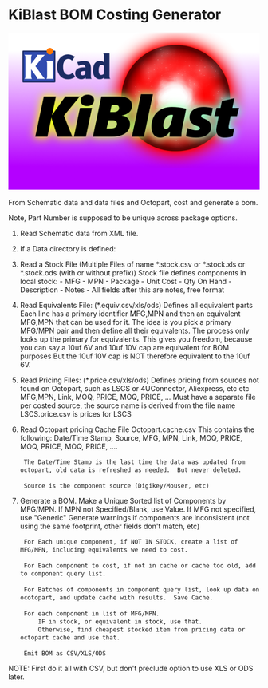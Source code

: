 # KiBlast BOM Costing Generator 
![KiBlast](resources/logo.png)


From Schematic data and data files and Octopart, cost and generate a bom.

Note, Part Number is supposed to be unique across package options.

1. Read Schematic data from XML file.
2. If a Data directory is defined:
3. Read a Stock File (Multiple Files of name *.stock.csv or *.stock.xls or *.stock.ods (with or without prefix))
        Stock file defines components in local stock:
            - MFG
            - MPN
            - Package
            - Unit Cost
            - Qty On Hand
            - Description
            - Notes - All fields after this are notes, free format
4. Read Equivalents File:
        (*.equiv.csv/xls/ods)
       Defines all equivalent parts
       Each line has a primary identifier MFG,MPN and then an equivalent MFG,MPN that can be used for it.
       The idea is you pick a primary MFG/MPN pair and then define all their equivalents.  The process only looks up the primary
       for equivalents.  This gives you freedom, because you can say a 10uf 6V and 10uf 10V cap are equivalent for BOM purposes
       But the 10uf 10V cap is NOT therefore equivalent to the 10uf 6V.

5. Read Pricing Files:
        (*.price.csv/xls/ods)
        Defines pricing from sources not found on Octopart, such as LSCS or 4UConnector, Aliexpress, etc etc
        MFG,MPN, Link, MOQ, PRICE, MOQ, PRICE, ...
        Must have a separate file per costed source, the source name is derived from the file name LSCS.price.csv is prices for LSCS
        
6. Read Octopart pricing Cache File
        Octopart.cache.csv
        This contains the following:
        Date/Time Stamp, Source, MFG, MPN, Link, MOQ, PRICE, MOQ, PRICE, MOQ, PRICE, ....

        The Date/Time Stamp is the last time the data was updated from octopart, old data is refreshed as needed.  But never deleted.

        Source is the component source (Digikey/Mouser, etc)

7. Generate a BOM.
        Make a Unique Sorted list of Components by MFG/MPN.  If MPN not Specified/Blank, use Value.  If MFG not specified, use "Generic"
        Generate warnings if components are inconsistent (not using the same footprint, other fields don't match, etc)
        
        For Each unique component, if NOT IN STOCK, create a list of MFG/MPN, including equivalents we need to cost.

        For Each component to cost, if not in cache or cache too old, add to component query list.

        For Batches of components in component query list, look up data on ocotopart, and update cache with results.  Save Cache.

        For each component in list of MFG/MPN.
            IF in stock, or equivalent in stock, use that.
            Otherwise, find cheapest stocked item from pricing data or octopart cache and use that.

        Emit BOM as CSV/XLS/ODS

NOTE:  First do it all with CSV, but don't preclude option to use XLS or ODS later.        


